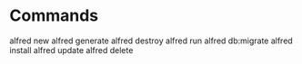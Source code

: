 # Commands

alfred new
alfred generate
alfred destroy
alfred run
alfred db:migrate
alfred install
alfred update
alfred delete